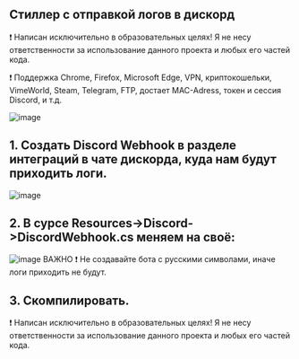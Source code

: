 ## Стиллер с отправкой логов в дискорд
❗ Написан исключительно в образовательных целях! Я не несу ответственности за использование данного проекта и любых его частей кода.

❗ Поддержка Chrome, Firefox, Microsoft Edge, VPN, криптокошельки, VimeWorld, Steam, Telegram, FTP, достает MAC-Adress, токен и сессия Discord, и т.д.

![image](https://github.com/Julie3Sigtuna/stiller-by-abssduo/blob/main/zxc.png?raw=true)



## 1. Создать Discord Webhook в разделе интеграций в чате дискорда, куда нам будут приходить логи. 

![image](https://github.com/Julie3Sigtuna/stiller-by-abssduo/blob/main/imba.png?raw=true)

## 2. В сурсе Resources->Discord->DiscordWebhook.cs меняем на своё:

![image](https://github.com/Julie3Sigtuna/stiller-by-abssduo/blob/main/aye.png?raw=true)
ВАЖНО ❗ Не создавайте бота с русскими символами, иначе логи приходить не будут.

## 3. Скомпилировать.

❗ Написан исключительно в образовательных целях! Я не несу ответственности за использование данного проекта и любых его частей кода.
